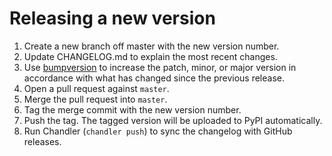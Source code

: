 # Releasing a new version

1. Create a new branch off master with the new version number.
2. Update CHANGELOG.md to explain the most recent changes.
3. Use [bumpversion](https://pypi.org/project/bumpversion/) to increase the patch, minor, or major version in accordance with what has changed since the previous release.
4. Open a pull request against `master`.
5. Merge the pull request into `master`.
6. Tag the merge commit with the new version number.
7. Push the tag. The tagged version will be uploaded to PyPI automatically.
8. Run Chandler (`chandler push`) to sync the changelog with GitHub releases.
